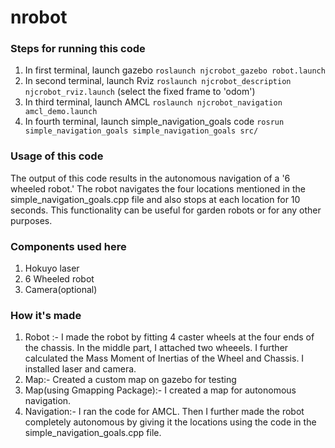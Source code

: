 # nrobot
### Steps for running this code
1. In first terminal, launch gazebo `roslaunch njcrobot_gazebo robot.launch`
2. In second terminal, launch Rviz `roslaunch njcrobot_description njcrobot_rviz.launch` (select the fixed frame to 'odom')
3. In third terminal, launch AMCL `roslaunch njcrobot_navigation amcl_demo.launch`
4. In fourth terminal, launch simple_navigation_goals code `rosrun simple_navigation_goals simple_navigation_goals src/`
### Usage of this code
The output of this code results in the autonomous navigation of a '6 wheeled robot.' The robot navigates the four locations mentioned in the simple_navigation_goals.cpp file and also stops at each location for 10 seconds. This functionality can be useful for garden robots or for any other purposes.
### Components used here
1. Hokuyo laser
2. 6 Wheeled robot
3. Camera(optional)
### How it's made
1. Robot :- I made the robot by fitting 4 caster wheels at the four ends of the chassis. In the middle part, I attached two wheeels. I further calculated the Mass Moment of Inertias of the Wheel and Chassis. I installed laser and camera.
2. Map:- Created a custom map on gazebo for testing
3. Map(using Gmapping Package):- I created a map for autonomous navigation.
4. Navigation:- I ran the code for AMCL. Then I further made the robot completely autonomous by giving it the locations using the code in the simple_navigation_goals.cpp file.
